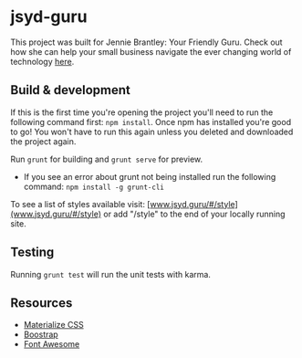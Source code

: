 # jsyd-guru

This project was built for Jennie Brantley: Your Friendly Guru.
Check out how she can help your small business navigate the ever changing world of technology [here](www.jsyd.guru).

## Build & development

If this is the first time you're opening the project you'll need to run the following command first: `npm install`. Once npm has installed you're good to go! You won't have to run this again unless you deleted and downloaded the project again.

Run `grunt` for building and `grunt serve` for preview.
* If you see an error about grunt not being installed run the following command: `npm install -g grunt-cli`

To see a list of styles available visit: [www.jsyd.guru/#/style](www.jsyd.guru/#/style) or add "/style" to the end of your locally running site.

## Testing

Running `grunt test` will run the unit tests with karma.

## Resources

* [Materialize CSS](https://materializecss.com/)
* [Boostrap](https://getbootstrap.com/docs/3.3/)
* [Font Awesome](https://fontawesome.com/)
